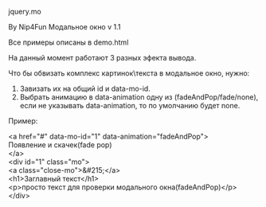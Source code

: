 jquery.mo

By Nip4Fun
Модальное окно v 1.1

Все примеры описаны в demo.html

На данный момент работают 3 разных эфекта вывода.

Что бы обвизать комплекс картинок\текста в модальное окно, нужно:
1) Завизать их на общий id и data-mo-id.
2) Выбрать анимацию в data-animation одну из (fadeAndPop/fade/none), если не указывать data-animation, то по умолчанию будет none.

Пример:


<div> &lt;a href=&quot;#&quot; data-mo-id=&quot;1&quot; data-animation=&quot;fadeAndPop&quot;&gt;</div> <div> Появление и скачек(fade pop)</div> <div> &lt;/a&gt;</div> <div> &lt;div id=&quot;1&quot; class=&quot;mo&quot;&gt;</div> <div> &lt;a class=&quot;close-mo&quot;&gt;&amp;#215;&lt;/a&gt;</div> <div> &lt;h1&gt;Заглавный текст&lt;/h1&gt;</div> <div> &lt;p&gt;просто текст для проверки модального окна(fadeAndPop)&lt;/p&gt;</div> <div> &lt;/div&gt;</div>
